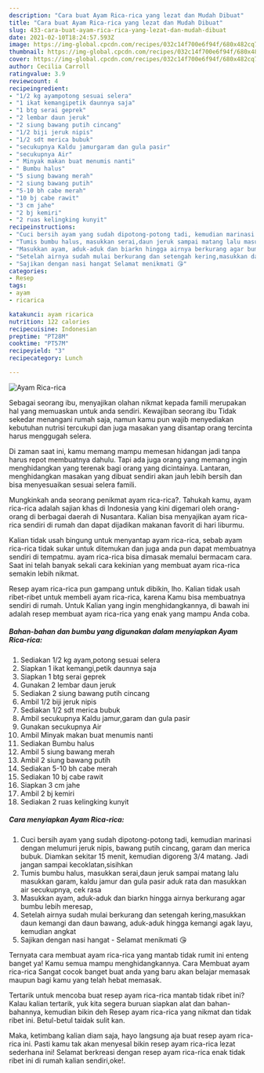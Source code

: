 ```yaml
---
description: "Cara buat Ayam Rica-rica yang lezat dan Mudah Dibuat"
title: "Cara buat Ayam Rica-rica yang lezat dan Mudah Dibuat"
slug: 433-cara-buat-ayam-rica-rica-yang-lezat-dan-mudah-dibuat
date: 2021-02-10T18:24:57.593Z
image: https://img-global.cpcdn.com/recipes/032c14f700e6f94f/680x482cq70/ayam-rica-rica-foto-resep-utama.jpg
thumbnail: https://img-global.cpcdn.com/recipes/032c14f700e6f94f/680x482cq70/ayam-rica-rica-foto-resep-utama.jpg
cover: https://img-global.cpcdn.com/recipes/032c14f700e6f94f/680x482cq70/ayam-rica-rica-foto-resep-utama.jpg
author: Cecilia Carroll
ratingvalue: 3.9
reviewcount: 4
recipeingredient:
- "1/2 kg ayampotong sesuai selera"
- "1 ikat kemangipetik daunnya saja"
- "1 btg serai geprek"
- "2 lembar daun jeruk"
- "2 siung bawang putih cincang"
- "1/2 biji jeruk nipis"
- "1/2 sdt merica bubuk"
- "secukupnya Kaldu jamurgaram dan gula pasir"
- "secukupnya Air"
- " Minyak makan buat menumis nanti"
- " Bumbu halus"
- "5 siung bawang merah"
- "2 siung bawang putih"
- "5-10 bh cabe merah"
- "10 bj cabe rawit"
- "3 cm jahe"
- "2 bj kemiri"
- "2 ruas kelingking kunyit"
recipeinstructions:
- "Cuci bersih ayam yang sudah dipotong-potong tadi, kemudian marinasi dengan melumuri jeruk nipis, bawang putih cincang, garam dan merica bubuk. Diamkan sekitar 15 menit, kemudian digoreng 3/4 matang. Jadi jangan sampai kecoklatan,sisihkan"
- "Tumis bumbu halus, masukkan serai,daun jeruk sampai matang lalu masukkan garam, kaldu jamur dan gula pasir aduk rata dan masukkan air secukupnya, cek rasa"
- "Masukkan ayam, aduk-aduk dan biarkn hingga airnya berkurang agar bumbu lebih meresap,"
- "Setelah airnya sudah mulai berkurang dan setengah kering,masukkan daun kemangi dan daun bawang, aduk-aduk hingga kemangi agak layu, kemudian angkat"
- "Sajikan dengan nasi hangat Selamat menikmati 😘"
categories:
- Resep
tags:
- ayam
- ricarica

katakunci: ayam ricarica 
nutrition: 122 calories
recipecuisine: Indonesian
preptime: "PT28M"
cooktime: "PT57M"
recipeyield: "3"
recipecategory: Lunch

---
```



![Ayam Rica-rica](https://img-global.cpcdn.com/recipes/032c14f700e6f94f/680x482cq70/ayam-rica-rica-foto-resep-utama.jpg)

Sebagai seorang ibu, menyajikan olahan nikmat kepada famili merupakan hal yang memuaskan untuk anda sendiri. Kewajiban seorang ibu Tidak sekedar menangani rumah saja, namun kamu pun wajib menyediakan kebutuhan nutrisi tercukupi dan juga masakan yang disantap orang tercinta harus menggugah selera.

Di zaman  saat ini, kamu memang mampu memesan hidangan jadi tanpa harus repot membuatnya dahulu. Tapi ada juga orang yang memang ingin menghidangkan yang terenak bagi orang yang dicintainya. Lantaran, menghidangkan masakan yang dibuat sendiri akan jauh lebih bersih dan bisa menyesuaikan sesuai selera famili. 



Mungkinkah anda seorang penikmat ayam rica-rica?. Tahukah kamu, ayam rica-rica adalah sajian khas di Indonesia yang kini digemari oleh orang-orang di berbagai daerah di Nusantara. Kalian bisa menyajikan ayam rica-rica sendiri di rumah dan dapat dijadikan makanan favorit di hari liburmu.

Kalian tidak usah bingung untuk menyantap ayam rica-rica, sebab ayam rica-rica tidak sukar untuk ditemukan dan juga anda pun dapat membuatnya sendiri di tempatmu. ayam rica-rica bisa dimasak memalui bermacam cara. Saat ini telah banyak sekali cara kekinian yang membuat ayam rica-rica semakin lebih nikmat.

Resep ayam rica-rica pun gampang untuk dibikin, lho. Kalian tidak usah ribet-ribet untuk membeli ayam rica-rica, karena Kamu bisa membuatnya sendiri di rumah. Untuk Kalian yang ingin menghidangkannya, di bawah ini adalah resep membuat ayam rica-rica yang enak yang mampu Anda coba.

<!--inarticleads1-->

##### Bahan-bahan dan bumbu yang digunakan dalam menyiapkan Ayam Rica-rica:

1. Sediakan 1/2 kg ayam,potong sesuai selera
1. Siapkan 1 ikat kemangi,petik daunnya saja
1. Siapkan 1 btg serai geprek
1. Gunakan 2 lembar daun jeruk
1. Sediakan 2 siung bawang putih cincang
1. Ambil 1/2 biji jeruk nipis
1. Sediakan 1/2 sdt merica bubuk
1. Ambil secukupnya Kaldu jamur,garam dan gula pasir
1. Gunakan secukupnya Air
1. Ambil  Minyak makan buat menumis nanti
1. Sediakan  Bumbu halus
1. Ambil 5 siung bawang merah
1. Ambil 2 siung bawang putih
1. Sediakan 5-10 bh cabe merah
1. Sediakan 10 bj cabe rawit
1. Siapkan 3 cm jahe
1. Ambil 2 bj kemiri
1. Sediakan 2 ruas kelingking kunyit




<!--inarticleads2-->

##### Cara menyiapkan Ayam Rica-rica:

1. Cuci bersih ayam yang sudah dipotong-potong tadi, kemudian marinasi dengan melumuri jeruk nipis, bawang putih cincang, garam dan merica bubuk. Diamkan sekitar 15 menit, kemudian digoreng 3/4 matang. Jadi jangan sampai kecoklatan,sisihkan
1. Tumis bumbu halus, masukkan serai,daun jeruk sampai matang lalu masukkan garam, kaldu jamur dan gula pasir aduk rata dan masukkan air secukupnya, cek rasa
1. Masukkan ayam, aduk-aduk dan biarkn hingga airnya berkurang agar bumbu lebih meresap,
1. Setelah airnya sudah mulai berkurang dan setengah kering,masukkan daun kemangi dan daun bawang, aduk-aduk hingga kemangi agak layu, kemudian angkat
1. Sajikan dengan nasi hangat - Selamat menikmati 😘




Ternyata cara membuat ayam rica-rica yang mantab tidak rumit ini enteng banget ya! Kamu semua mampu menghidangkannya. Cara Membuat ayam rica-rica Sangat cocok banget buat anda yang baru akan belajar memasak maupun bagi kamu yang telah hebat memasak.

Tertarik untuk mencoba buat resep ayam rica-rica mantab tidak ribet ini? Kalau kalian tertarik, yuk kita segera buruan siapkan alat dan bahan-bahannya, kemudian bikin deh Resep ayam rica-rica yang nikmat dan tidak ribet ini. Betul-betul taidak sulit kan. 

Maka, ketimbang kalian diam saja, hayo langsung aja buat resep ayam rica-rica ini. Pasti kamu tak akan menyesal bikin resep ayam rica-rica lezat sederhana ini! Selamat berkreasi dengan resep ayam rica-rica enak tidak ribet ini di rumah kalian sendiri,oke!.

